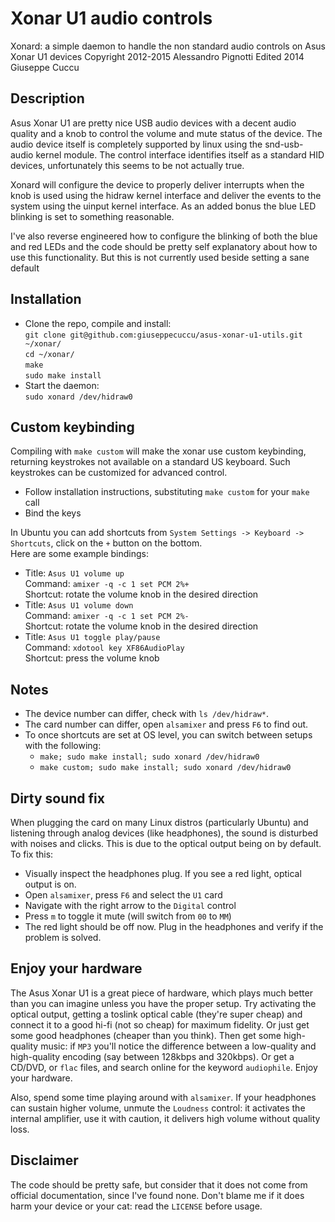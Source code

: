 # Xonar U1 audio controls

Xonard: a simple daemon to handle the non standard audio controls on Asus Xonar U1 devices
Copyright 2012-2015 Alessandro Pignotti
Edited 2014 Giuseppe Cuccu

## Description

Asus Xonar U1 are pretty nice USB audio devices with a decent audio quality and a knob to control the volume and mute status of the device. The audio device itself is completely supported by linux using the snd-usb-audio kernel module. The control interface identifies itself as a standard HID devices, unfortunately this seems to be not actually true.

Xonard will configure the device to properly deliver interrupts when the knob is used using the hidraw kernel interface and deliver the events to the system using the uinput kernel interface. As an added bonus the blue LED blinking is set to something reasonable.

I've also reverse engineered how to configure the blinking of both the blue and red LEDs and the code should be pretty self explanatory about how to use this functionality. But this is not currently used beside setting a sane default

## Installation

- Clone the repo, compile and install:  
    `git clone git@github.com:giuseppecuccu/asus-xonar-u1-utils.git ~/xonar/`  
    `cd ~/xonar/`  
    `make`  
    `sudo make install`
- Start the daemon:  
    `sudo xonard /dev/hidraw0`  

## Custom keybinding
Compiling with `make custom` will make the xonar use custom keybinding, returning keystrokes not available on a standard US keyboard. Such keystrokes can be customized for advanced control.
- Follow installation instructions, substituting `make custom` for your `make` call
- Bind the keys

In Ubuntu you can add shortcuts from `System Settings -> Keyboard -> Shortcuts`, click on the `+` button on the bottom.  
Here are some example bindings:
- Title: `Asus U1 volume up`  
    Command: `amixer -q -c 1 set PCM 2%+`  
    Shortcut: rotate the volume knob in the desired direction
- Title: `Asus U1 volume down`  
    Command: `amixer -q -c 1 set PCM 2%-`  
    Shortcut: rotate the volume knob in the desired direction
- Title: `Asus U1 toggle play/pause`  
    Command: `xdotool key XF86AudioPlay`  
    Shortcut: press the volume knob

## Notes
- The device number can differ, check with `ls /dev/hidraw*`.
- The card number can differ, open `alsamixer` and press `F6` to find out.
- To once shortcuts are set at OS level, you can switch between setups with the following:
    - `make; sudo make install; sudo xonard /dev/hidraw0`
    - `make custom; sudo make install; sudo xonard /dev/hidraw0`

## Dirty sound fix

When plugging the card on many Linux distros (particularly Ubuntu) and listening through analog devices (like headphones), the sound is disturbed with noises and clicks. This is due to the optical output being on by default. To fix this:
- Visually inspect the headphones plug. If you see a red light, optical output is on.
- Open `alsamixer`, press `F6` and select the `U1` card
- Navigate with the right arrow to the `Digital` control
- Press `m` to toggle it mute (will switch from `00` to `MM`)
- The red light should be off now. Plug in the headphones and verify if the problem is solved.

## Enjoy your hardware

The Asus Xonar U1 is a great piece of hardware, which plays much better than you can imagine unless you have the proper setup. Try activating the optical output, getting a toslink optical cable (they're super cheap) and connect it to a good hi-fi (not so cheap) for maximum fidelity. Or just get some good headphones (cheaper than you think). Then get some high-quality music: if `MP3` you'll notice the difference between a low-quality and high-quality encoding (say between 128kbps and 320kbps). Or get a CD/DVD, or `flac` files, and search online for the keyword `audiophile`. Enjoy your hardware.

Also, spend some time playing around with `alsamixer`. If your headphones can sustain higher volume, unmute the `Loudness` control: it activates the internal amplifier, use it with caution, it delivers high volume without quality loss.

## Disclaimer

The code should be pretty safe, but consider that it does not come from official documentation, since I've found none. Don't blame me if it does harm your device or your cat: read the `LICENSE` before usage.
